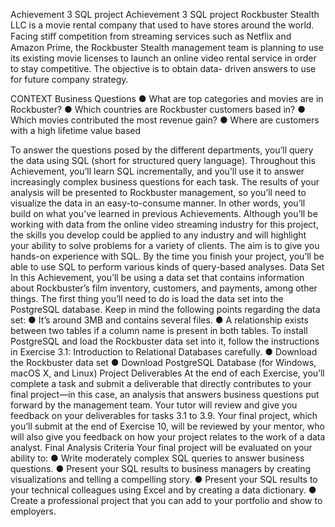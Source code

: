 Achievement 3 SQL project
Achievement 3 SQL project
 Rockbuster Stealth LLC is a movie rental company that used to have stores around the world. Facing stiﬀ
competition from streaming services such as Netflix and Amazon Prime, the Rockbuster Stealth management
team is planning to use its existing movie licenses to launch an online video rental service in order to stay
competitive. The objective is to obtain data- driven answers to use for future company strategy.

CONTEXT
Business Questions
● What are top categories and movies are in Rockbuster?
● Which countries are Rockbuster customers based in?
● Which movies contributed the most revenue gain?
● Where are customers with a high lifetime value based

To answer the questions posed by the different departments, you’ll query the data using SQL (short for structured query language). Throughout this Achievement, you’ll learn SQL incrementally, and you’ll use it to answer increasingly complex business questions for each task. The results of your analysis will be presented to Rockbuster management, so you’ll need to visualize the data in an easy-to-consume manner. In other words, you’ll build on what you’ve learned in previous Achievements.
Although you’ll be working with data from the online video streaming industry for this project, the skills you develop could be applied to any industry and will highlight your ability to solve problems for a variety of clients. The aim is to give you hands-on experience with SQL. By the time you finish your project, you’ll be able to use SQL to perform various kinds of query-based analyses.
Data Set
In this Achievement, you’ll be using a data set that contains information about Rockbuster’s film inventory, customers, and payments, among other things. The first thing you’ll need to do is load the data set into the PostgreSQL database. Keep in mind the following points regarding the data set:
● It’s around 3MB and contains several files.
● A relationship exists between two tables if a column name is present in both tables.
To install PostgreSQL and load the Rockbuster data set into it, follow the instructions in Exercise 3.1: Introduction to Relational Databases carefully.
● Download the Rockbuster data set
● Download PostgreSQL Database (for Windows, macOS X, and Linux)
Project Deliverables
At the end of each Exercise, you’ll complete a task and submit a deliverable that directly contributes to your final project—in this case, an analysis that answers business questions put forward by the management team.
Your tutor will review and give you feedback on your deliverables for tasks 3.1 to 3.9. Your final project, which you’ll submit at the end of Exercise 10, will be reviewed by your mentor, who will also give you feedback on how your project relates to the work of a data analyst.
Final Analysis Criteria
Your final project will be evaluated on your ability to:
● Write moderately complex SQL queries to answer business questions.
● Present your SQL results to business managers by creating visualizations and telling a compelling story.
● Present your SQL results to your technical colleagues using Excel and by creating a data dictionary.
● Create a professional project that you can add to your portfolio and show to employers.
